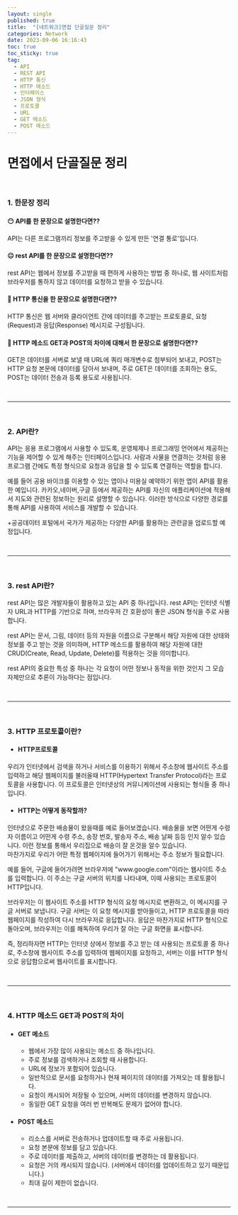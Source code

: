 ```yaml
---
layout: single
published: true
title:  "[네트워크]면접 단골질문 정리"
categories: Network
date: 2023-09-06 16:16:43
toc: true
toc_sticky: true
tag:   
  - API
  - REST API
  - HTTP 통신
  - HTTP 메소드
  - 인터페이스
  - JSON 형식
  - 프로토콜
  - URL
  - GET 메소드
  - POST 메소드
---
```


# 면접에서 단골질문 정리
<br>

### 1. 한문장 정리

#### 😶 API를 한 문장으로 설명한다면??
<p>
API는 다른 프로그램끼리 정보를 주고받을 수 있게 만든 '연결 통로'입니다.
</p>


#### 😐 rest API를 한 문장으로 설명한다면??
<p>
rest API는 웹에서 정보를 주고받을 때 편하게 사용하는 방법 중 하나로, 웹 사이트처럼 브라우저를 통하지 않고 데이터를 요청하고 받을 수 있습니다.
</p>

#### 🤨 HTTP 통신을 한 문장으로 설명한다면??
<p>
HTTP 통신은 웹 서버와 클라이언트 간에 데이터를 주고받는 프로토콜로, 요청(Request)과 응답(Response) 메시지로 구성됩니다.
</p>

#### 🤔 HTTP 메소드 GET과 POST의 차이에 대해서 한 문장으로 설명한다면??
<p>
GET은 데이터를 서버로 보낼 때 URL에 쿼리 매개변수로 첨부되어 보내고, POST는 HTTP 요청 본문에 데이터를 담아서 보내며, 주로 GET은 데이터를 조회하는 용도, POST는 데이터 전송과 등록 용도로 사용됩니다.
</p>






<br>

----------------
<br>







### 2. API란?

<p>
API는 응용 프로그램에서 사용할 수 있도록, 운영체제나 프로그래밍 언어에서 제공하는 기능을 제어할 수 있게 해주는 인터페이스입니다. 사람과 사물을 연결하는 것처럼 응용 프로그램 간에도 특정 형식으로 요청과 응답을 할 수 있도록 연결하는 역할을 합니다.
</p>
<p>
예를 들어 공용 바이크를 이용할 수 있는 앱이나 미용실 예약하기 위한 앱이 API를 활용한 예입니다. 카카오,네이버,구글 등에서 제공하는 API를 자신의 애플리케이션에 적용해서 지도와 관련된 정보하는 원리로 설명할 수 있습니다. 이러한 방식으로 다양한 경로를 통해 API를 사용하여 서비스를 개발할 수 있습니다. 
</p>
<p>
+공공데이터 포털에서 국가가 제공하는 다양한 API를 활용하는 관련글을 업로드할 예정입니다.
</p>








<br>

----------------
<br>







### 3. rest API란?

<p>
rest API는 많은 개발자들이 활용하고 있는 API 중 하나입니다. rest API는 인터넷 식별자 URL과 HTTP를 기반으로 하며, 브라우저 간 호환성이 좋은 JSON 형식을 주로 사용합니다. 
</p>
<p>
rest API는 문서, 그림, 데이터 등의 자원을 이름으로 구분해서 해당 자원에 대한 상태와 정보를 주고 받는 것을 의미하며, HTTP 메소드를 활용하여 해당 자원에 대한 CRUD(Create, Read, Update, Delete)를 적용하는 것을 의미합니다.
</p>
<p>
rest API의 중요한 특성 중 하나는 각 요청이 어떤 정보나 동작을 위한 것인지 그 모습 자체만으로 추론이 가능하다는 점입니다. 
</p>






<br>

----------------
<br>




### 3. HTTP 프로토콜이란?

* #### HTTP프로토콜

<p>
우리가 인터넷에서 검색을 하거나 서비스를 이용하기 위해서 주소창에 웹사이트 주소를 입력하고 해당 웹페이지를 불러올때 HTTP(Hypertext Transfer Protocol)라는 프로토콜을 사용합니다. 이 프로토콜은 인터넷상의 커뮤니케이션에 사용되는 형식들 중 하나입니다. 
</p>


* #### HTTP는 어떻게 동작할까?


인터넷으로 주문한 배송물이 왔을때를 예로 들어보겠습니다. 배송물을 보면 어떤게 수령자 이름이고 어떤게 수령 주소, 송장 번호, 발송자 주소, 배송 날짜 등등 인지 알수 있습니다. 이런 정보를 통해서 우리집으로 배송이 잘 온것을 알수 있습니다.  
마찬가지로 우리가 어떤 특정 웹페이지에 들어가기 위해서는 주소 정보가 필요합니다.






<p>
예를 들어, 구글에 들어가려면 브라우저에 "www.google.com"이라는 웹사이트 주소를 입력합니다. 이 주소는 구글 서버의 위치를 나타내며, 이때 사용되는 프로토콜이 HTTP입니다.
</p>






<p>
브라우저는 이 웹사이트 주소를 HTTP 형식의 요청 메시지로 변환하고, 이 메시지를 구글 서버로 보냅니다. 구글 서버는 이 요청 메시지를 받아들이고, HTTP 프로토콜을 따라 웹페이지를 작성하여 다시 브라우저로 응답합니다.
응답은 마찬가지로 HTTP 형식으로 돌아오며, 브라우저는 이를 해독하여 우리가 잘 아는 구글 화면을 표시합니다. 
</p>


<p>
즉, 정리하자면 HTTP는 인터넷 상에서 정보를 주고 받는 데 사용되는 프로토콜 중 하나로, 주소창에 웹사이트 주소를 입력하여 웹페이지를 요청하고, 서버는 이를 HTTP 형식으로 응답함으로써 웹사이트를 표시합니다. 
</p>





<br>

----------------
<br>









### 4. HTTP 메소드 GET과 POST의 차이



* #### GET 메소드

  * 웹에서 가장 많이 사용되는 메소드 중 하나입니다.
  * 주로 정보를 검색하거나 조회할 때 사용합니다.
  * URL에 정보가 포함되어 있습니다.
  * 일반적으로 문서를 요청하거나 현재 페이지의 데이터를 가져오는 데 활용됩니다.
  * 요청이 캐시되어 저장될 수 있으며, 서버의 데이터를 변경하지 않습니다.
  * 동일한 GET 요청을 여러 번 반복해도 문제가 없어야 합니다.




* #### POST 메소드

  * 리소스를 서버로 전송하거나 업데이트할 때 주로 사용됩니다.
  * 요청 본문에 정보를 담고 있습니다.
  * 주로 데이터를 제출하고, 서버의 데이터를 변경하는 데 활용됩니다.
  * 요청은 거의 캐시되지 않습니다. (서버에서 데이터를 업데이트하고 있기 때문입니다.)
  * 최대 길이 제한이 없습니다.









<br>

----------------
<br>







